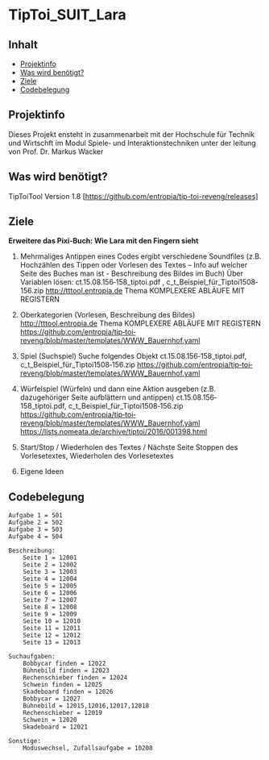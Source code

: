 # TipToi_SUIT_Lara

## Inhalt

* [Projektinfo](#projekt)
* [Was wird benötigt?](#benoetigt)
* [Ziele](#ziele)
* [Codebelegung](#belegung)

## Projektinfo <a name="projekt"></a>

Dieses Projekt ensteht in zusammenarbeit mit der Hochschule für Technik und Wirtschft im Modul Spiele‐ und Interaktionstechniken unter der leitung von Prof. Dr. Markus Wacker

## Was wird benötigt? <a name="benoetigt"></a>

TipToiTool Version 1.8 [https://github.com/entropia/tip-toi-reveng/releases]  

## Ziele <a name="ziele"></a>

**Erweitere das Pixi‐Buch: Wie Lara mit den Fingern sieht**

1. Mehrmaliges Antippen eines Codes ergibt verschiedene Soundfiles (z.B. Hochzählen des Tippen oder Vorlesen des Textes – Info auf welcher Seite des Buches man ist - Beschreibung des Bildes im Buch) Über Variablen lösen: ct.15.08.156‐158_tiptoi.pdf , c_t_Beispiel_für_Tiptoi1508‐156.zip http://tttool.entropia.de Thema KOMPLEXERE ABLÄUFE MIT REGISTERN

2. Oberkategorien (Vorlesen, Beschreibung des Bildes) http://tttool.entropia.de Thema KOMPLEXERE ABLÄUFE MIT REGISTERN https://github.com/entropia/tip‐toi‐reveng/blob/master/templates/WWW_Bauernhof.yaml 

3. Spiel (Suchspiel) Suche folgendes Objekt ct.15.08.156‐158_tiptoi.pdf, c_t_Beispiel_für_Tiptoi1508‐156.zip https://github.com/entropia/tip‐toi‐reveng/blob/master/templates/WWW_Bauernhof.yaml 

4. Würfelspiel (Würfeln) und dann eine Aktion ausgeben (z.B. dazugehöriger Seite aufblättern und antippen) ct.15.08.156‐158_tiptoi.pdf, c_t_Beispiel_für_Tiptoi1508‐156.zip https://github.com/entropia/tip‐toi‐reveng/blob/master/templates/WWW_Bauernhof.yaml https://lists.nomeata.de/archive/tiptoi/2016/001398.html 

5. Start/Stop / Wiederholen des Textes / Nächste Seite Stoppen des Vorlesetextes, Wiederholen des Vorlesetextes

6. Eigene Ideen

## Codebelegung <a name="belegung"></a>
```
Aufgabe 1 = 501
Aufgabe 2 = 502
Aufgabe 3 = 503
Aufgabe 4 = 504

Beschreibung:
    Seite 1 = 12001
    Seite 2 = 12002
    Seite 3 = 12003
    Seite 4 = 12004
    Seite 5 = 12005
    Seite 6 = 12006
    Seite 7 = 12007
    Seite 8 = 12008
    Seite 9 = 12009
    Seite 10 = 12010
    Seite 11 = 12011
    Seite 12 = 12012
    Seite 13 = 12013

Suchaufgaben:
    Bobbycar finden = 12022
    Bühnebild finden = 12023
    Rechenschieber finden = 12024
    Schwein finden = 12025
    Skadeboard finden = 12026
    Bobbycar = 12027
    Bühnebild = 12015,12016,12017,12018
    Rechenschieber = 12019
    Schwein = 12020
    Skadeboard = 12021
    
Sonstige:
    Moduswechsel, Zufallsaufgabe = 10208

